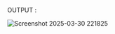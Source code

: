







 OUTPUT :
 
![Screenshot 2025-03-30 221825](https://github.com/user-attachments/assets/981afec5-ff16-499e-951a-43041c8e6ac7)
